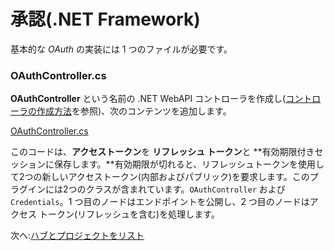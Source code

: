 # 承認(.NET Framework)

基本的な *OAuth* の実装には 1 つのファイルが必要です。

### OAuthController.cs

**OAuthController** という名前の .NET WebAPI コントローラを作成し([コントローラの作成方法](/ja_jp/environment/setup/net_controller)を参照)、次のコンテンツを追加します。

[OAuthController.cs](_snippets/viewhubmodels/net/OAuthController.cs ':include :type=code csharp')

このコードは、**アクセストークン**を **リフレッシュ トークン**と **有効期限付きセッションに保存します。**有効期限が切れると、リフレッシュトークンを使用して2つの新しいアクセストークン(内部およびパブリック)を要求します。このプラグインには2つのクラスが含まれています。`OAuthController` および `Credentials`。1 つ目のノードはエンドポイントを公開し、2 つ目のノードはアクセス トークン(リフレッシュを含む)を処理します。

次へ:[ハブとプロジェクトをリスト](/ja_jp/datamanagement/hubs/readme)